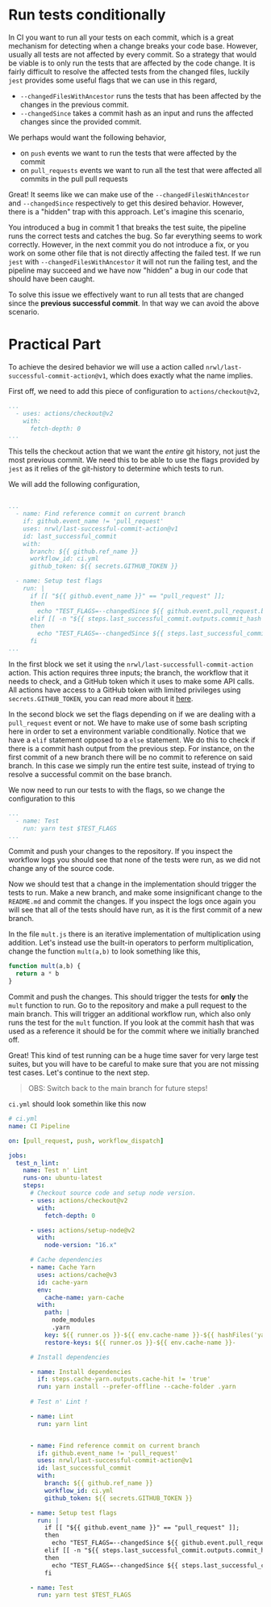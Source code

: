 # Run tests conditionally

In CI you want to run all your tests on each commit, which is a great mechanism for detecting when a change breaks your code base. However, usually all tests are not affected by every commit. So a strategy that would be viable is to only run the tests that are affected by the code change. It is fairly difficult to resolve the affected tests from the changed files, luckily `jest` provides some useful flags that we can use in this regard,

- `--changedFilesWithAncestor` runs the tests that has been affected by the changes in the previous commit. 
- `--changedSince` takes a commit hash as an input and runs the affected changes since the provided commit.

We perhaps would want the following behavior,
- on `push` events we want to run the tests that were affected by the commit
- on `pull_requests` events we want to run all the test that were affected all commits in the pull pull requests

Great! It seems like we can make use of the `--changedFilesWithAncestor` and `--changedSince` respectively to get this desired behavior. However, there is a "hidden" trap with this approach. Let's imagine this scenario,

You introduced a bug in commit 1 that breaks the test suite, the pipeline runs the correct tests and catches the bug. So far everything seems to work correctly. However, in the next commit you do not introduce a fix, or you work on some other file that is not directly affecting the failed test. If we run `jest` with `--changedFilesWithAncestor` it will not run the failing test, and the pipeline may succeed and we have now "hidden" a bug in our code that should have been caught. 

To solve this issue we effectively want to run all tests that are changed since the **previous successful commit**. In that way we can avoid the above scenario.

# Practical Part

To achieve the desired behavior we will use a action called `nrwl/last-successful-commit-action@v1`, which does exactly what the name implies.

First off, we need to add this piece of configuration to `actions/checkout@v2`,

```yaml
...
  - uses: actions/checkout@v2
    with:
      fetch-depth: 0
...
```

This tells the checkout action that we want the *entire* git history, not just the most previous commit. We need this to be able to use the flags provided by `jest` as it relies of the git-history to determine which tests to run.

We will add the following configuration,

```yaml

...
  - name: Find reference commit on current branch
    if: github.event_name != 'pull_request'
    uses: nrwl/last-successful-commit-action@v1
    id: last_successful_commit
    with:
      branch: ${{ github.ref_name }}
      workflow_id: ci.yml
      github_token: ${{ secrets.GITHUB_TOKEN }}

  - name: Setup test flags
    run: |
      if [[ "${{ github.event_name }}" == "pull_request" ]];
      then
        echo "TEST_FLAGS=--changedSince ${{ github.event.pull_request.base.sha }}" >> $GITHUB_ENV
      elif [[ -n "${{ steps.last_successful_commit.outputs.commit_hash }}" ]];
      then
        echo "TEST_FLAGS=--changedSince ${{ steps.last_successful_commit.outputs.commit_hash }}" >> $GITHUB_ENV
      fi
...
```

In the first block we set it using the `nrwl/last-successfull-commit-action` action. This action requires three inputs; the branch, the workflow that it needs to check, and a GitHub token which it uses to make some API calls. All actions have access to a GitHub token with limited privileges using `secrets.GITHUB_TOKEN`, you can read more about it [here](https://docs.github.com/en/actions/security-guides/automatic-token-authentication).

In the second block we set the flags depending on if we are dealing with a `pull_request` event or not. We have to make use of some bash scripting here in order to set a environment variable conditionally. Notice that we have a `elif` statement opposed to a `else` statement. We do this to check if there is a commit hash output from the previous step. For instance, on the first commit of a new branch there will be no commit to reference on said branch. In this case we simply run the entire test suite, instead of trying to resolve a successful commit on the base branch.

We now need to run our tests to with the flags, so we change the configuration to this

```yaml
...
  - name: Test
    run: yarn test $TEST_FLAGS
...
```

Commit and push your changes to the repository. If you inspect the workflow logs you should see that none of the tests were run, as we did not change any of the source code.

Now we should test that a change in the implementation should trigger the tests to run. Make a new branch, and make some insignificant change to the `README.md` and commit the changes. If you inspect the logs once again you will see that all of the tests should have run, as it is the first commit of a new branch.

In the file `mult.js` there is an iterative implementation of multiplication using addition. Let's instead use the built-in operators to perform multiplication, change the function `mult(a,b)` to look something like this,

```js
function mult(a,b) {
  return a * b
}
```

Commit and push the changes. This should trigger the tests for **only** the `mult` function to run. Go to the repository and make a pull request to the main branch. This will trigger an additional workflow run, which also only runs the test for the `mult` function. If you look at the commit hash that was used as a reference it should be for the commit where we initially branched off. 

Great! This kind of test running can be a huge time saver for very large test suites, but you will have to be careful to make sure that you are not missing test cases. Let's continue to the next step.

> OBS:
> Switch back to the main branch for future steps!

`ci.yml` should look somethin like this now

```yaml
# ci.yml
name: CI Pipeline

on: [pull_request, push, workflow_dispatch]

jobs:
  test_n_lint:
    name: Test n' Lint
    runs-on: ubuntu-latest
    steps:
      # Checkout source code and setup node version.
      - uses: actions/checkout@v2
        with:
          fetch-depth: 0

      - uses: actions/setup-node@v2
        with:
          node-version: "16.x"

      # Cache dependencies
      - name: Cache Yarn
        uses: actions/cache@v3
        id: cache-yarn
        env:
          cache-name: yarn-cache
        with:
          path: |
            node_modules
            .yarn
          key: ${{ runner.os }}-${{ env.cache-name }}-${{ hashFiles('yarn.lock') }}
          restore-keys: ${{ runner.os }}-${{ env.cache-name }}-

      # Install dependencies 

      - name: Install dependencies
        if: steps.cache-yarn.outputs.cache-hit != 'true'
        run: yarn install --prefer-offline --cache-folder .yarn
      
      # Test n' Lint !

      - name: Lint
        run: yarn lint


      - name: Find reference commit on current branch
        if: github.event_name != 'pull_request'
        uses: nrwl/last-successful-commit-action@v1
        id: last_successful_commit
        with:
          branch: ${{ github.ref_name }}
          workflow_id: ci.yml
          github_token: ${{ secrets.GITHUB_TOKEN }}

      - name: Setup test flags
        run: |
          if [[ "${{ github.event_name }}" == "pull_request" ]];
          then
            echo "TEST_FLAGS=--changedSince ${{ github.event.pull_request.base.sha }}" >> $GITHUB_ENV
          elif [[ -n "${{ steps.last_successful_commit.outputs.commit_hash }}" ]];
          then
            echo "TEST_FLAGS=--changedSince ${{ steps.last_successful_commit.outputs.commit_hash }}" >> $GITHUB_ENV
          fi

      - name: Test
        run: yarn test $TEST_FLAGS
```
